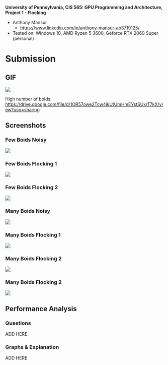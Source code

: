 **University of Pennsylvania, CIS 565: GPU Programming and Architecture,
Project 1 - Flocking**

* Anthony Mansur
  * https://www.linkedin.com/in/anthony-mansur-ab3719125/
* Tested on: Windows 10, AMD Ryzen 5 3600, Geforce RTX 2060 Super (personal)

Submission
====================

## GIF
![](images/boids-small-2)

High number of boids: https://drive.google.com/file/d/1OR57owe2Tcw4ikUtUmHmEYstSUxrT7kX/view?usp=sharing

## Screenshots 

### Few Boids Noisy
![](images/boids-small-noisy)

### Few Boids Flocking 1
![](images/boids-small-flocking-1)

### Few Boids Flocking 2
![](images/boids-small-flocking-2)

### Many Boids Noisy
![](images/boids-big-noisy)

### Many Boids Flocking 1
![](images/boids-big-flocking-1)

### Many Boids Flocking 2
![](images/boids-big-flocking-2)

### Many Boids Flocking 2
![](images/boids-big-flocking-3)

## Performance Analysis

### Questions

ADD HERE

### Graphs & Explanation

ADD HERE




